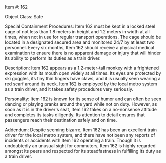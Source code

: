 Item #: 162

Object Class: Safe

Special Containment Procedures: Item 162 must be kept in a locked steel cage of not less than 1.8 meters in height and 1.2 meters in width at all times, when not in use for regular transport operations. The cage should be located in a designated secured area and monitored 24/7 by at least two personnel. Every six months, Item 162 should receive a physical medical examination to ensure there is no apparent damage or injury that will hinder its ability to perform its duties as a train driver.

Description: Item 162 appears as a 1.2-meter-tall monkey with a frightened expression with its mouth open widely at all times. Its eyes are protected by ski goggles, its tiny thin fingers have claws, and it is usually seen wearing a red scarf around its neck. Item 162 is employed by the local metro system as a train driver, and it takes safety procedures very seriously.

Personality: Item 162 is known for its sense of humor and can often be seen dancing or playing pranks around the yard while not on duty. However, as soon as it is in the driver's seat, Item 162 takes on a no-nonsense attitude and completes its tasks diligently. Its attention to detail ensures that passengers reach their destination safely and on time.

Addendum: Despite seeming bizarre, Item 162 has been an excellent train driver for the local metro system, and there have not been any reports of incidents or accidents with Item 162 operating a train. Though it is undoubtedly an unusual sight for commuters, Item 162 is highly regarded amongst its peers and respected for its steadfastness in fulfilling its duty as a train driver.